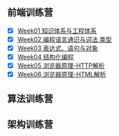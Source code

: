 ## 前端训练营
 - [x] [Week01  知识体系与工程体系](FrontEnd/Week01/README.md)
 - [x] [Week02 编程语言通识与词法 类型](FrontEnd/Week02/README.md)
 - [x] [Week03 表达式、语句与对象](FrontEnd/Week03/README.md)
 - [x] [Week04 结构化编程](FrontEnd/Week04/README.md)
 - [x] [Week05 浏览器原理-HTTP解析](FrontEnd/Week05/README.md)
 - [x] [Week06 浏览器原理-HTML解析](FrontEnd/Week06/README.md)
## 算法训练营
## 架构训练营






